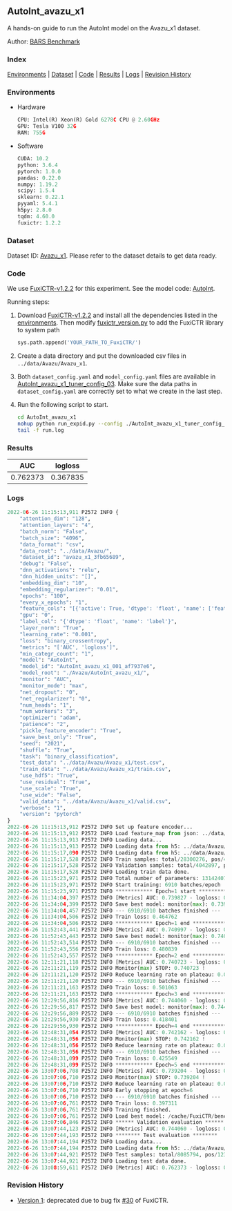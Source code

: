 ## AutoInt_avazu_x1

A hands-on guide to run the AutoInt model on the Avazu_x1 dataset.

Author: [BARS Benchmark](https://github.com/reczoo/BARS/blob/main/CITATION)

### Index

[Environments](#Environments) | [Dataset](#Dataset) | [Code](#Code) | [Results](#Results) | [Logs](#Logs) | [Revision History](#Revision-History)

### Environments

+ Hardware
  
  ```python
  CPU: Intel(R) Xeon(R) Gold 6278C CPU @ 2.60GHz
  GPU: Tesla V100 32G
  RAM: 755G
  ```

+ Software
  
  ```python
  CUDA: 10.2
  python: 3.6.4
  pytorch: 1.0.0
  pandas: 0.22.0
  numpy: 1.19.2
  scipy: 1.5.4
  sklearn: 0.22.1
  pyyaml: 5.4.1
  h5py: 2.8.0
  tqdm: 4.60.0
  fuxictr: 1.2.2
  ```

### Dataset

Dataset ID: [Avazu_x1](https://github.com/openbenchmark/BARS/blob/master/ctr_prediction/datasets/Avazu#Avazu_x1). Please refer to the dataset details to get data ready.

### Code

We use [FuxiCTR-v1.2.2](https://github.com/reczoo/FuxiCTR/tree/v1.2.2) for this experiment. See the model code: [AutoInt](https://github.com/reczoo/FuxiCTR/blob/v1.2.2/fuxictr/pytorch/models/AutoInt.py).

Running steps:

1. Download [FuxiCTR-v1.2.2](https://github.com/reczoo/FuxiCTR/archive/refs/tags/v1.2.2.zip) and install all the dependencies listed in the [environments](#environments). Then modify [fuxictr_version.py](./fuxictr_version.py#L3) to add the FuxiCTR library to system path
   
   ```python
   sys.path.append('YOUR_PATH_TO_FuxiCTR/')
   ```

2. Create a data directory and put the downloaded csv files in `../data/Avazu/Avazu_x1`.

3. Both `dataset_config.yaml` and `model_config.yaml` files are available in [AutoInt_avazu_x1_tuner_config_03](./AutoInt_avazu_x1_tuner_config_03). Make sure the data paths in `dataset_config.yaml` are correctly set to what we create in the last step.

4. Run the following script to start.
   
   ```bash
   cd AutoInt_avazu_x1
   nohup python run_expid.py --config ./AutoInt_avazu_x1_tuner_config_03 --expid AutoInt_avazu_x1_001_af7937e6 --gpu 0 > run.log &
   tail -f run.log
   ```

### Results

| AUC      | logloss  |
|:--------:|:--------:|
| 0.762373 | 0.367835 |

### Logs

```python
2022-06-26 11:15:13,911 P2572 INFO {
    "attention_dim": "128",
    "attention_layers": "4",
    "batch_norm": "False",
    "batch_size": "4096",
    "data_format": "csv",
    "data_root": "../data/Avazu/",
    "dataset_id": "avazu_x1_3fb65689",
    "debug": "False",
    "dnn_activations": "relu",
    "dnn_hidden_units": "[]",
    "embedding_dim": "10",
    "embedding_regularizer": "0.01",
    "epochs": "100",
    "every_x_epochs": "1",
    "feature_cols": "[{'active': True, 'dtype': 'float', 'name': ['feat_1', 'feat_2', 'feat_3', 'feat_4', 'feat_5', 'feat_6', 'feat_7', 'feat_8', 'feat_9', 'feat_10', 'feat_11', 'feat_12', 'feat_13', 'feat_14', 'feat_15', 'feat_16', 'feat_17', 'feat_18', 'feat_19', 'feat_20', 'feat_21', 'feat_22'], 'type': 'categorical'}]",
    "gpu": "0",
    "label_col": "{'dtype': 'float', 'name': 'label'}",
    "layer_norm": "True",
    "learning_rate": "0.001",
    "loss": "binary_crossentropy",
    "metrics": "['AUC', 'logloss']",
    "min_categr_count": "1",
    "model": "AutoInt",
    "model_id": "AutoInt_avazu_x1_001_af7937e6",
    "model_root": "./Avazu/AutoInt_avazu_x1/",
    "monitor": "AUC",
    "monitor_mode": "max",
    "net_dropout": "0",
    "net_regularizer": "0",
    "num_heads": "1",
    "num_workers": "3",
    "optimizer": "adam",
    "patience": "2",
    "pickle_feature_encoder": "True",
    "save_best_only": "True",
    "seed": "2021",
    "shuffle": "True",
    "task": "binary_classification",
    "test_data": "../data/Avazu/Avazu_x1/test.csv",
    "train_data": "../data/Avazu/Avazu_x1/train.csv",
    "use_hdf5": "True",
    "use_residual": "True",
    "use_scale": "True",
    "use_wide": "False",
    "valid_data": "../data/Avazu/Avazu_x1/valid.csv",
    "verbose": "1",
    "version": "pytorch"
}
2022-06-26 11:15:13,912 P2572 INFO Set up feature encoder...
2022-06-26 11:15:13,912 P2572 INFO Load feature_map from json: ../data/Avazu/avazu_x1_3fb65689/feature_map.json
2022-06-26 11:15:13,913 P2572 INFO Loading data...
2022-06-26 11:15:13,913 P2572 INFO Loading data from h5: ../data/Avazu/avazu_x1_3fb65689/train.h5
2022-06-26 11:15:17,090 P2572 INFO Loading data from h5: ../data/Avazu/avazu_x1_3fb65689/valid.h5
2022-06-26 11:15:17,528 P2572 INFO Train samples: total/28300276, pos/4953382, neg/23346894, ratio/17.50%, blocks/1
2022-06-26 11:15:17,528 P2572 INFO Validation samples: total/4042897, pos/678699, neg/3364198, ratio/16.79%, blocks/1
2022-06-26 11:15:17,528 P2572 INFO Loading train data done.
2022-06-26 11:15:23,971 P2572 INFO Total number of parameters: 13142407.
2022-06-26 11:15:23,971 P2572 INFO Start training: 6910 batches/epoch
2022-06-26 11:15:23,971 P2572 INFO ************ Epoch=1 start ************
2022-06-26 11:34:04,397 P2572 INFO [Metrics] AUC: 0.739827 - logloss: 0.399477
2022-06-26 11:34:04,399 P2572 INFO Save best model: monitor(max): 0.739827
2022-06-26 11:34:04,457 P2572 INFO --- 6910/6910 batches finished ---
2022-06-26 11:34:04,506 P2572 INFO Train loss: 0.464762
2022-06-26 11:34:04,506 P2572 INFO ************ Epoch=1 end ************
2022-06-26 11:52:43,441 P2572 INFO [Metrics] AUC: 0.740997 - logloss: 0.399898
2022-06-26 11:52:43,443 P2572 INFO Save best model: monitor(max): 0.740997
2022-06-26 11:52:43,514 P2572 INFO --- 6910/6910 batches finished ---
2022-06-26 11:52:43,556 P2572 INFO Train loss: 0.480839
2022-06-26 11:52:43,557 P2572 INFO ************ Epoch=2 end ************
2022-06-26 12:11:21,118 P2572 INFO [Metrics] AUC: 0.740723 - logloss: 0.398973
2022-06-26 12:11:21,119 P2572 INFO Monitor(max) STOP: 0.740723 !
2022-06-26 12:11:21,120 P2572 INFO Reduce learning rate on plateau: 0.000100
2022-06-26 12:11:21,120 P2572 INFO --- 6910/6910 batches finished ---
2022-06-26 12:11:21,163 P2572 INFO Train loss: 0.501063
2022-06-26 12:11:21,163 P2572 INFO ************ Epoch=3 end ************
2022-06-26 12:29:56,816 P2572 INFO [Metrics] AUC: 0.744060 - logloss: 0.396996
2022-06-26 12:29:56,817 P2572 INFO Save best model: monitor(max): 0.744060
2022-06-26 12:29:56,889 P2572 INFO --- 6910/6910 batches finished ---
2022-06-26 12:29:56,930 P2572 INFO Train loss: 0.418401
2022-06-26 12:29:56,930 P2572 INFO ************ Epoch=4 end ************
2022-06-26 12:48:31,054 P2572 INFO [Metrics] AUC: 0.742162 - logloss: 0.398282
2022-06-26 12:48:31,056 P2572 INFO Monitor(max) STOP: 0.742162 !
2022-06-26 12:48:31,056 P2572 INFO Reduce learning rate on plateau: 0.000010
2022-06-26 12:48:31,056 P2572 INFO --- 6910/6910 batches finished ---
2022-06-26 12:48:31,099 P2572 INFO Train loss: 0.425549
2022-06-26 12:48:31,099 P2572 INFO ************ Epoch=5 end ************
2022-06-26 13:07:06,708 P2572 INFO [Metrics] AUC: 0.739204 - logloss: 0.400295
2022-06-26 13:07:06,710 P2572 INFO Monitor(max) STOP: 0.739204 !
2022-06-26 13:07:06,710 P2572 INFO Reduce learning rate on plateau: 0.000001
2022-06-26 13:07:06,710 P2572 INFO Early stopping at epoch=6
2022-06-26 13:07:06,710 P2572 INFO --- 6910/6910 batches finished ---
2022-06-26 13:07:06,761 P2572 INFO Train loss: 0.397311
2022-06-26 13:07:06,761 P2572 INFO Training finished.
2022-06-26 13:07:06,761 P2572 INFO Load best model: /cache/FuxiCTR/benchmarks/Avazu/AutoInt_avazu_x1/avazu_x1_3fb65689/AutoInt_avazu_x1_001_af7937e6.model
2022-06-26 13:07:06,846 P2572 INFO ****** Validation evaluation ******
2022-06-26 13:07:44,123 P2572 INFO [Metrics] AUC: 0.744060 - logloss: 0.396996
2022-06-26 13:07:44,193 P2572 INFO ******** Test evaluation ********
2022-06-26 13:07:44,194 P2572 INFO Loading data...
2022-06-26 13:07:44,194 P2572 INFO Loading data from h5: ../data/Avazu/avazu_x1_3fb65689/test.h5
2022-06-26 13:07:44,921 P2572 INFO Test samples: total/8085794, pos/1232985, neg/6852809, ratio/15.25%, blocks/1
2022-06-26 13:07:44,921 P2572 INFO Loading test data done.
2022-06-26 13:08:59,611 P2572 INFO [Metrics] AUC: 0.762373 - logloss: 0.367835
```

### Revision History

+ [Version 1](https://github.com/openbenchmark/BARS/tree/88d3a0faa4565e975141ae89a52d35d3a8b56eda/ctr_prediction/benchmarks/AutoInt/AutoInt_avazu_x1#autoint_avazu_x1): deprecated due to bug fix [#30](https://github.com/reczoo/FuxiCTR/issues/30) of FuxiCTR.
